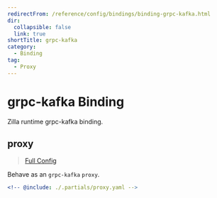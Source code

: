 ```yaml
---
redirectFrom: /reference/config/bindings/binding-grpc-kafka.html
dir:
  collapsible: false
  link: true
shortTitle: grpc-kafka
category:
  - Binding
tag:
  - Proxy
---
```


# grpc-kafka Binding

Zilla runtime grpc-kafka binding.

## proxy

> [Full Config](./proxy.md)

Behave as an `grpc-kafka` `proxy`.

```yaml {3}
<!-- @include: ./.partials/proxy.yaml -->
```
